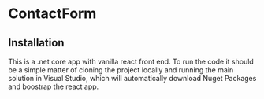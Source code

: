 # ContactForm

## Installation
This is a .net core app with vanilla react front end. To run the code it should be a simple matter of cloning the project locally and running the main solution in Visual Studio, which will automatically download Nuget Packages and boostrap the react app.
